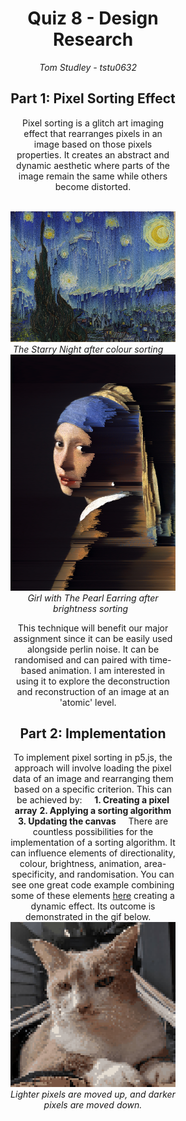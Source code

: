 <div style="text-align: center; padding: 120px;">

# Quiz 8 - Design Research
_Tom Studley - tstu0632_
&nbsp;
&nbsp;
## Part 1: Pixel Sorting Effect
Pixel sorting is a glitch art imaging effect that rearranges pixels in an image based on those pixels properties. It creates an abstract and dynamic aesthetic where parts of the image remain the same while others become distorted. 


&nbsp;
&nbsp;
![image](assets/colour.png)
_The Starry Night after colour sorting_
&nbsp;
&nbsp;
![image](assets/brightness.png)
_Girl with The Pearl Earring after brightness sorting_
&nbsp;

This technique will benefit our major assignment since it can be easily used alongside perlin noise. It can be randomised and can paired with time-based animation. I am interested in using it to explore the deconstruction and reconstruction of an image at an 'atomic' level.
&nbsp;
&nbsp;

## Part 2: Implementation
To implement pixel sorting in p5.js, the approach will involve loading the pixel data of an image and rearranging them based on a specific criterion. This can be achieved by:
&nbsp;
&nbsp;
                  __1. Creating a pixel array__
                  __2. Applying a sorting algorithm__
                  __3. Updating the canvas__
&nbsp;
&nbsp;
There are countless possibilities for the implementation of a sorting algorithm. It can influence elements of directionality, colour, brightness, animation, area-specificity, and randomisation. You can see one great code example combining some of these elements [here](https://happycoding.io/tutorials/p5js/images/pixel-sorter) creating a dynamic effect. Its outcome is demonstrated in the gif below. 
&nbsp;
&nbsp;
![image](assets/example.gif)
_Lighter pixels are moved up, and darker pixels are moved down._

</div>